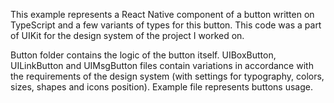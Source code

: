 This example represents a React Native component of a button written on TypeScript and a few variants of types for this button. This code  was a part of UIKit for the design system of the project I worked on.

Button folder contains the logic of the button itself.
UIBoxButton, UILinkButton and UIMsgButton files contain variations in accordance with the requirements of the design system (with settings for typography, colors, sizes, shapes and icons position).
Example file represents buttons usage.
